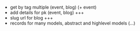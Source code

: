 * get by tag multiple (event, blog) (+ event)
* add details for pk (event, blog) +++
* slug url for blog +++
* records for many models, abstract and highlevel models (...)
